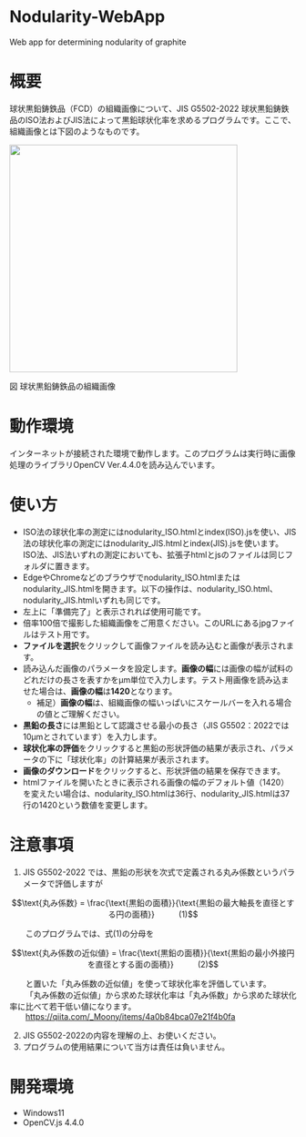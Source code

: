 # Nodularity-WebApp
 Web app for determining nodularity of graphite

# 概要
球状黒鉛鋳鉄品（FCD）の組織画像について、JIS G5502-2022 球状黒鉛鋳鉄品のISO法およびJIS法によって黒鉛球状化率を求めるプログラムです。ここで、組織画像とは下図のようなものです。

<img src="https://github.com/repositoryfiles/Nodularity-WebApp/assets/91704559/85a59827-c485-40f9-86cf-18aa6775d183.jpg" width="400">

図 球状黒鉛鋳鉄品の組織画像

# 動作環境
インターネットが接続された環境で動作します。このプログラムは実行時に画像処理のライブラリOpenCV Ver.4.4.0を読み込んでいます。

# 使い方
- ISO法の球状化率の測定にはnodularity_ISO.htmlとindex(ISO).jsを使い、JIS法の球状化率の測定にはnodularity_JIS.htmlとindex(JIS).jsを使います。ISO法、JIS法いずれの測定においても、拡張子htmlとjsのファイルは同じフォルダに置きます。
- EdgeやChromeなどのブラウザでnodularity_ISO.htmlまたはnodularity_JIS.htmlを開きます。以下の操作は、nodularity_ISO.html、nodularity_JIS.htmlいずれも同じです。
- 左上に「準備完了」と表示されれば使用可能です。
- 倍率100倍で撮影した組織画像をご用意ください。このURLにあるjpgファイルはテスト用です。
- **ファイルを選択**をクリックして画像ファイルを読み込むと画像が表示されます。
- 読み込んだ画像のパラメータを設定します。**画像の幅**には画像の幅が試料のどれだけの長さを表すかをμm単位で入力します。テスト用画像を読み込ませた場合は、**画像の幅**は**1420**となります。
    - 補足）**画像の幅**は、組織画像の幅いっぱいにスケールバーを入れる場合の値とご理解ください。
- **黒鉛の長さ**には黒鉛として認識させる最小の長さ（JIS G5502：2022では10μmとされています）を入力します。
- **球状化率の評価**をクリックすると黒鉛の形状評価の結果が表示され、パラメータの下に「球状化率」の計算結果が表示されます。
- **画像のダウンロード**をクリックすると、形状評価の結果を保存できます。
- htmlファイルを開いたときに表示される画像の幅のデフォルト値（1420）を変えたい場合は、nodularity_ISO.htmlは36行、nodularity_JIS.htmlは37行の1420という数値を変更します。
 
# 注意事項

1. JIS G5502-2022 では、黒鉛の形状を次式で定義される丸み係数というパラメータで評価しますが
```math
\text{丸み係数} = \frac{\text{黒鉛の面積}}{\text{黒鉛の最大軸長を直径とする円の面積}}　　　(1)
```
&emsp;&emsp;このプログラムでは、式(1)の分母を
```math
\text{丸み係数の近似値} = \frac{\text{黒鉛の面積}}{\text{黒鉛の最小外接円を直径とする面の面積}}　　　(2)
```

&emsp;&emsp;と置いた「丸み係数の近似値」を使って球状化率を評価しています。<br>
&emsp;&emsp;「丸み係数の近似値」から求めた球状化率は「丸み係数」から求めた球状化率に比べて若干低い値になります。<br>
&emsp;&emsp;https://qiita.com/_Moony/items/4a0b84bca07e21f4b0fa

2. JIS G5502-2022の内容を理解の上、お使いください。<br>
3. プログラムの使用結果について当方は責任は負いません。

# 開発環境
- Windows11
- OpenCV.js 4.4.0




